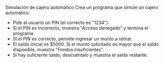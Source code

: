 Simulación de cajero automático
Crea un programa que simule un cajero automático:

- Pide al usuario un PIN (el correcto es "1234").
- Si el PIN es incorrecto, muestra "Acceso denegado" y termina el programa.
- Si el PIN es correcto, permite ingresar un monto a retirar.
- El saldo inicial es $5000. Si el monto solicitado es mayor que el saldo disponible, muestra "Fondos insuficientes".
- Si hay suficiente saldo, descuéntalo y muestra el saldo restante.